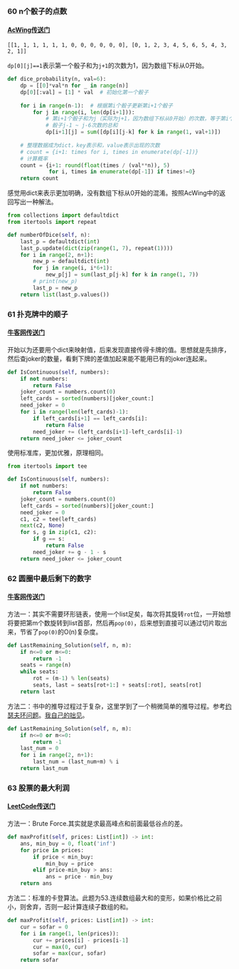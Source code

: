 ### 60 n个骰子的点数

#### [AcWing传送门](https://www.acwing.com/problem/content/76/)

```
[[1, 1, 1, 1, 1, 1, 0, 0, 0, 0, 0, 0], [0, 1, 2, 3, 4, 5, 6, 5, 4, 3, 2, 1]]
```

`dp[0][j]==1`表示第一个骰子和为`j+1`的次数为1，因为数组下标从0开始。

```python
def dice_probability(n, val=6):
    dp = [[0]*val*n for _ in range(n)]
    dp[0][:val] = [1] * val  # 初始化第一个骰子
    
    for i in range(n-1):  # 根据第i个骰子更新第i+1个骰子
        for j in range(i, len(dp[i+1])):
            # 第i+1个骰子和为j（实际为j+1，因为数组下标从0开始）的次数，等于第i个
            # 骰子j-1 ~ j-6次数的总和
            dp[i+1][j] = sum([dp[i][j-k] for k in range(1, val+1)])
            
    # 整理数据成为dict，key表示和，value表示出现的次数
    # count = {i+1: times for i, times in enumerate(dp[-1])}
    # 计算概率
    count = {i+1: round(float(times / (val**n)), 5)
             for i, times in enumerate(dp[-1]) if times!=0}
    return count
```

感觉用dict来表示更加明确，没有数组下标从0开始的混淆。按照AcWing中的返回写出一种解法。

```python
from collections import defaultdict
from itertools import repeat

def numberOfDice(self, n):
    last_p = defaultdict(int)
    last_p.update(dict(zip(range(1, 7), repeat(1))))
    for i in range(2, n+1):
        new_p = defaultdict(int)
        for j in range(i, i*6+1):
            new_p[j] = sum(last_p[j-k] for k in range(1, 7))
        # print(new_p)
        last_p = new_p
    return list(last_p.values())
```

### 61 扑克牌中的顺子

#### [牛客网传送门](https://www.nowcoder.com/practice/762836f4d43d43ca9deb273b3de8e1f4?tpId=13&tqId=11198&tPage=3&rp=1&ru=%2Fta%2Fcoding-interviews&qru=%2Fta%2Fcoding-interviews%2Fquestion-ranking)

开始以为还要用个dict来映射值，后来发现直接传得卡牌的值。思想就是先排序，然后查joker的数量，看剩下牌的差值加起来能不能用已有的joker连起来。

```python
def IsContinuous(self, numbers):
    if not numbers:
        return False
    joker_count = numbers.count(0)
    left_cards = sorted(numbers)[joker_count:]
    need_joker = 0
    for i in range(len(left_cards)-1):
        if left_cards[i+1] == left_cards[i]:
            return False
        need_joker += (left_cards[i+1]-left_cards[i]-1)
    return need_joker <= joker_count
```

使用标准库，更加优雅，原理相同。

```python
from itertools import tee

def IsContinuous(self, numbers):
    if not numbers:
        return False
    joker_count = numbers.count(0)
    left_cards = sorted(numbers)[joker_count:]
    need_joker = 0
    c1, c2 = tee(left_cards)
    next(c2, None)
    for s, g in zip(c1, c2):
        if g == s:
            return False
        need_joker += g - 1 - s
    return need_joker <= joker_count
```



### 62 圆圈中最后剩下的数字

#### [牛客网传送门](https://www.nowcoder.com/practice/f78a359491e64a50bce2d89cff857eb6?tpId=13&tqId=11199&tPage=3&rp=1&ru=%2Fta%2Fcoding-interviews&qru=%2Fta%2Fcoding-interviews%2Fquestion-ranking)

方法一：其实不需要环形链表，使用一个list足矣，每次将其旋转`rot`位，一开始想将要把第m个数旋转到list首部，然后再`pop(0)`，后来想到直接可以通过切片取出来，节省了`pop(0)`的O(n)复杂度。

```python
def LastRemaining_Solution(self, n, m):
    if n<=0 or m<=0:
        return -1
    seats = range(n)
    while seats:
        rot = (m-1) % len(seats)
        seats, last = seats[rot+1:] + seats[:rot], seats[rot]
    return last
```

方法二：书中的推导过程过于复杂，这里学到了一个稍微简单的推导过程。参考[约瑟夫环问题](https://blog.oldj.net/2010/05/27/joseph-ring/)。[我自己的拙见](https://darktiantian.github.io/%E7%BA%A6%E7%91%9F%E5%A4%AB%E7%8E%AF%E9%97%AE%E9%A2%98%EF%BC%88Josephus-problem%EF%BC%89/)。

```python
def LastRemaining_Solution(self, n, m):
    if n<=0 or m<=0:
        return -1
    last_num = 0
    for i in range(2, n+1):
        last_num = (last_num+m) % i
    return last_num
```

### 63 股票的最大利润

#### [LeetCode传送门](https://leetcode.com/problems/best-time-to-buy-and-sell-stock/description/)

方法一：Brute Force.其实就是求最高峰点和前面最低谷点的差。

```python
def maxProfit(self, prices: List[int]) -> int:
    ans, min_buy = 0, float('inf')
    for price in prices:
        if price < min_buy:
            min_buy = price
        elif price-min_buy > ans:
            ans = price - min_buy
    return ans
```

方法二：标准的卡登算法。此题为53.连续数组最大和的变形，如果价格比之前小，则舍弃，否则一起计算连续子数组的和。

```python
def maxProfit(self, prices: List[int]) -> int:
    cur = sofar = 0
    for i in range(1, len(prices)):
        cur += prices[i] - prices[i-1]
        cur = max(0, cur)
        sofar = max(cur, sofar)
    return sofar
```

